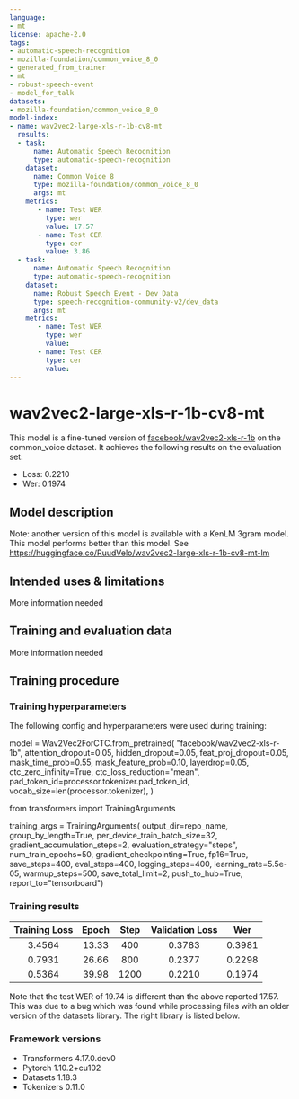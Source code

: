 ```yaml
---
language:
- mt
license: apache-2.0
tags:
- automatic-speech-recognition
- mozilla-foundation/common_voice_8_0
- generated_from_trainer
- mt
- robust-speech-event
- model_for_talk
datasets:
- mozilla-foundation/common_voice_8_0
model-index:
- name: wav2vec2-large-xls-r-1b-cv8-mt
  results:
  - task: 
      name: Automatic Speech Recognition 
      type: automatic-speech-recognition
    dataset:
      name: Common Voice 8
      type: mozilla-foundation/common_voice_8_0
      args: mt
    metrics:
       - name: Test WER
         type: wer
         value: 17.57
       - name: Test CER
         type: cer
         value: 3.86
  - task: 
      name: Automatic Speech Recognition
      type: automatic-speech-recognition
    dataset:
      name: Robust Speech Event - Dev Data
      type: speech-recognition-community-v2/dev_data
      args: mt
    metrics:
       - name: Test WER
         type: wer
         value: 
       - name: Test CER
         type: cer
         value: 
---
```

<!-- This model card has been generated automatically according to the information the Trainer had access to. You
should probably proofread and complete it, then remove this comment. -->

# wav2vec2-large-xls-r-1b-cv8-mt

This model is a fine-tuned version of [facebook/wav2vec2-xls-r-1b](https://huggingface.co/facebook/wav2vec2-xls-r-1b) on the common_voice dataset.
It achieves the following results on the evaluation set:
- Loss: 0.2210
- Wer: 0.1974

## Model description

Note: another version of this model is available with a KenLM 3gram model. This model performs better than this model. See https://huggingface.co/RuudVelo/wav2vec2-large-xls-r-1b-cv8-mt-lm

## Intended uses & limitations

More information needed

## Training and evaluation data

More information needed

## Training procedure

### Training hyperparameters

The following config and hyperparameters were used during training:

model = Wav2Vec2ForCTC.from_pretrained(
    "facebook/wav2vec2-xls-r-1b", 
    attention_dropout=0.05,
    hidden_dropout=0.05,
    feat_proj_dropout=0.05,
    mask_time_prob=0.55,
    mask_feature_prob=0.10,
    layerdrop=0.05,
    ctc_zero_infinity=True,
    ctc_loss_reduction="mean", 
    pad_token_id=processor.tokenizer.pad_token_id,
    vocab_size=len(processor.tokenizer),
)

from transformers import TrainingArguments

training_args = TrainingArguments(
  output_dir=repo_name,
  group_by_length=True,
  per_device_train_batch_size=32,
  gradient_accumulation_steps=2,
  evaluation_strategy="steps",
  num_train_epochs=50,
  gradient_checkpointing=True,
  fp16=True,
  save_steps=400,
  eval_steps=400,
  logging_steps=400,
  learning_rate=5.5e-05, 
  warmup_steps=500,
  save_total_limit=2,
  push_to_hub=True, 
  report_to="tensorboard")

### Training results

| Training Loss | Epoch | Step | Validation Loss | Wer    |
|:-------------:|:-----:|:----:|:---------------:|:------:|
| 3.4564        | 13.33 | 400  | 0.3783          | 0.3981 |
| 0.7931        | 26.66 | 800  | 0.2377          | 0.2298 |
| 0.5364        | 39.98 | 1200 | 0.2210          | 0.1974 |

Note that the test WER of 19.74 is different than the above reported 17.57. This was due to a bug which was found while processing files with an older version of the datasets library. The right library is listed below.

### Framework versions

- Transformers 4.17.0.dev0
- Pytorch 1.10.2+cu102
- Datasets 1.18.3
- Tokenizers 0.11.0
